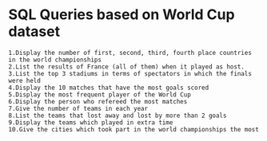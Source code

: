 # SQL Queries based on World Cup dataset

	1.Display the number of first, second, third, fourth place countries in the world championships
	2.List the results of France (all of them) when it played as host.
	3.List the top 3 stadiums in terms of spectators in which the finals were held
	4.Display the 10 matches that have the most goals scored
	5.Display the most frequent player of the World Cup
	6.Display the person who refereed the most matches
	7.Give the number of teams in each year
	8.List the teams that lost away and lost by more than 2 goals
	9.Display the teams which played in extra time
	10.Give the cities which took part in the world championships the most
